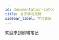 ```yaml
---
id: documentation-intro
title: 关于学习文档
sidebar_label: 学习笔记
---
```


欢迎来到前端笔记
<!-- 欢迎来到前端笔记，文档是关于个Matt同学的前端学习笔记，希望对大家学习前端知识有所帮助，在大家正试开始阅读文档的时候建议大家一定要看看下面内容.
我曾经是一名学生，我如今还是一名学生，学生的身份从未改变过。但我以前自以为是爱偷懒，人生也何其迷漫，对生活缺少敬畏，直到有一天我突然不惑了。但这里分享我关于学习的认识，你们在开始之前先问问自己以下几个问题 -->

<!-- ## 关于学习你了解多少？ -->

<!-- 其实学习是有始有终的，从出生开始你就一直在学习如何吃，一开始你吃母乳奶粉、米胡、米饭、青淡的菜、到各种美食、又逐渐的向后回退。
一路过来你有被动学习、你只能吃大家喟你的，后面你有选择的吃、到后面你主动选择、再厉害点你自己下厨做，其实大多数人也止于此。因为你觉的够了所以止于此，因为你认知里这已经差不多是天下美食了或你现在还没有往更深入挖掘的兴趣。 -->

<!-- ## 世上有没有天才、天才的学习你了解多少？


## 你的学习方式和天才有什么不同？


## 做为程序员的你具体学习方法有哪些？

 ### 复习

 ### 练习

 ### 思考

 ### 向谁学 -->